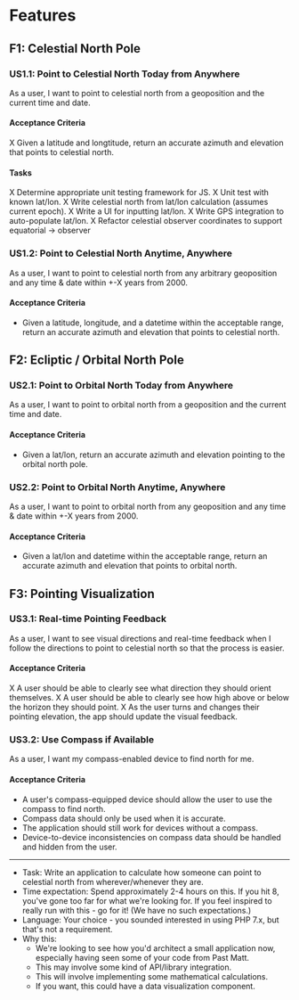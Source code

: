 # Features

## F1: Celestial North Pole

### US1.1: Point to Celestial North Today from Anywhere

As a user, I want to point to celestial north from a geoposition and the current time and date.

#### Acceptance Criteria
X Given a latitude and longtitude, return an accurate azimuth and elevation that points to celestial north.

#### Tasks
X Determine appropriate unit testing framework for JS.
X Unit test with known lat/lon.
X Write celestial north from lat/lon calculation (assumes current epoch).
X Write a UI for inputting lat/lon.
X Write GPS integration to auto-populate lat/lon.
X Refactor celestial observer coordinates to support equatorial -> observer

### US1.2: Point to Celestial North Anytime, Anywhere

As a user, I want to point to celestial north from any arbitrary geoposition and any time & date within +-X years from 2000.

#### Acceptance Criteria
- Given a latitude, longitude, and a datetime within the acceptable range, return an accurate azimuth and elevation that points to celestial north.

## F2: Ecliptic / Orbital North Pole

### US2.1: Point to Orbital North Today from Anywhere

As a user, I want to point to orbital north from a geoposition and the current time and date.

#### Acceptance Criteria
- Given a lat/lon, return an accurate azimuth and elevation pointing to the orbital north pole.

### US2.2: Point to Orbital North Anytime, Anywhere

As a user, I want to point to orbital north from any geoposition and any time & date within +-X years from 2000.

#### Acceptance Criteria
- Given a lat/lon and datetime within the acceptable range, return an accurate azimuth and elevation that points to orbital north.

## F3: Pointing Visualization

### US3.1: Real-time Pointing Feedback

As a user, I want to see visual directions and real-time feedback when I follow the directions to point to celestial north so that the process is easier.

#### Acceptance Criteria
X A user should be able to clearly see what direction they should orient themselves.
X A user should be able to clearly see how high above or below the horizon they should point.
X As the user turns and changes their pointing elevation, the app should update the visual feedback.

### US3.2: Use Compass if Available

As a user, I want my compass-enabled device to find north for me.

#### Acceptance Criteria
- A user's compass-equipped device should allow the user to use the compass to find north.
- Compass data should only be used when it is accurate.
- The application should still work for devices without a compass.
- Device-to-device inconsistencies on compass data should be handled and hidden from the user.

---


- Task: Write an application to calculate how someone can point to celestial north from wherever/whenever they are.
- Time expectation: Spend approximately 2-4 hours on this. If you hit 8, you've gone too far for what we're looking for. If you feel inspired to really run with this - go for it! (We have no such expectations.)
- Language: Your choice - you sounded interested in using PHP 7.x, but that's not a requirement.
- Why this:
   - We're looking to see how you'd architect a small application now, especially having seen some of your code from Past Matt.
   - This may involve some kind of API/library integration.
   - This will involve implementing some mathematical calculations.
   - If you want, this could have a data visualization component.
